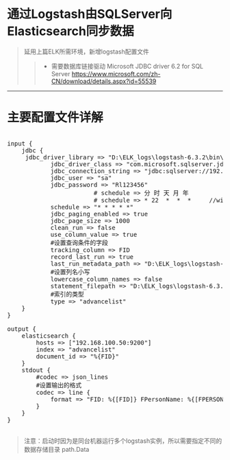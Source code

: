 # 通过Logstash由SQLServer向Elasticsearch同步数据

> 延用上篇ELK所需环境，新增logstash配置文件
>>* 需要数据库链接驱动 Microsoft JDBC driver 6.2 for SQL Server https://www.microsoft.com/zh-CN/download/details.aspx?id=55539
---
# 主要配置文件详解

<pre>

input {
    jdbc {
     jdbc_driver_library => "D:\ELK_logs\logstash-6.3.2\bin\jdbcconfig\mssql-jdbc-6.2.2.jre8.jar"
            jdbc_driver_class => "com.microsoft.sqlserver.jdbc.SQLServerDriver"
            jdbc_connection_string => "jdbc:sqlserver://192.168.100.51:1433;DatabaseName=BTPreservation;"
            jdbc_user => "sa"
            jdbc_password => "Rl123456"
                        # schedule => 分 时 天 月 年  
                        # schedule => * 22  *  *  *     //will execute at 22:00 every day
            schedule => "* * * * *"
            jdbc_paging_enabled => true
            jdbc_page_size => 1000
            clean_run => false
            use_column_value => true
            #设置查询条件的字段
            tracking_column => FID
            record_last_run => true
            last_run_metadata_path => "D:\ELK_logs\logstash-6.3.2\bin\jdbcconfig\FID.txt"
            #设置列名小写
            lowercase_column_names => false
            statement_filepath => "D:\ELK_logs\logstash-6.3.2\bin\jdbcconfig\x_Loan_PreservationAdvanceList.sql"
            #索引的类型
            type => "advancelist"
    }
}

output {
    elasticsearch {
        hosts => ["192.168.100.50:9200"]
        index => "advancelist"
        document_id => "%{FID}"
    }
    stdout {
        #codec => json_lines
        #设置输出的格式
        codec => line {
            format => "FID: %{[FID]} FPersonName: %{[FPERSONNAME]} FAddTime: %{[FADDTIME]}"
        }
    }
}

</pre>
> 注意：启动时因为是同台机器运行多个logstash实例，所以需要指定不同的数据存储目录 path.Data 